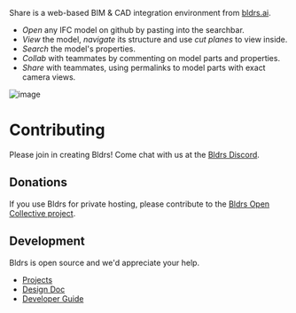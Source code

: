 Share is a web-based BIM & CAD integration environment from [bldrs.ai](https://bldrs.ai/).

- *Open* any IFC model on github by pasting into the searchbar.
- *View* the model, *navigate* its structure and use *cut planes* to view inside.
- *Search* the model's properties.
- *Collab* with teammates by commenting on model parts and properties.
- *Share* with teammates, using permalinks to model parts with exact camera views.

![image](https://user-images.githubusercontent.com/2480879/173548785-c61ac976-751e-4a1f-ba28-1514b44d539e.png)

# Contributing
Please join in creating Bldrs!  Come chat with us at the [Bldrs Discord](https://discord.gg/apWHfDtkJs).

## Donations 
If you use Bldrs for private hosting, please contribute to the [Bldrs Open Collective project](https://opencollective.com/bldrs).

## Development
Bldrs is open source and we'd appreciate your help.
- [Projects](https://github.com/orgs/bldrs-ai/projects?type=beta)
- [Design Doc](https://github.com/bldrs-ai/Share/wiki/Design)
- [Developer Guide](https://github.com/bldrs-ai/Share/wiki/Developer-Guide)
